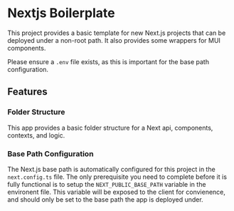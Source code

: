 # Nextjs Boilerplate

This project provides a basic template for new Next.js projects that can be deployed under a non-root path. It also provides some wrappers for MUI components.

Please ensure a `.env` file exists, as this is important for the base path configuration.

## Features

### Folder Structure

This app provides a basic folder structure for a Next api, components, contexts, and logic.

### Base Path Configuration

The Next.js base path is automatically configured for this project in the `next.config.ts` file. The only prerequisite you need to complete before it is fully functional is to setup the `NEXT_PUBLIC_BASE_PATH` variable in the environent file. This variable will be exposed to the client for convienence, and should only be set to the base path the app is deployed under.
